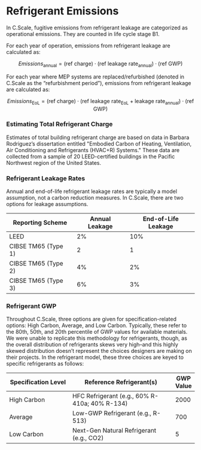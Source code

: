 # Refrigerant Emissions

In C.Scale, fugitive emissions from refrigerant leakage are categorized as operational emissions. They are counted in life cycle stage B1.

For each year of operation, emissions from refrigerant leakage are calculated as:

$$
Emissions_{\text{annual}} = (\text{ref charge}) \cdot (\text{ref leakage rate}_{\text{annual}}) \cdot (\text{ref GWP})
$$

For each year where MEP systems are replaced/refurbished (denoted in C.Scale as the “refurbishment period”), emissions from refrigerant leakage are calculated as:

$$
Emissions_{\text{EoL}} = (\text{ref charge}) \cdot (\text{ref leakage rate}_{\text{EoL}} + \text{leakage rate}_{\text{annual}}) \cdot (\text{ref GWP})
$$

### Estimating Total Refrigerant Charge

Estimates of total building refrigerant charge are based on data in Barbara Rodriguez’s dissertation entitled "Embodied Carbon of Heating, Ventilation, Air Conditioning and Refrigerants (HVAC+R) Systems." These data are collected from a sample of 20 LEED-certified buildings in the Pacific Northwest region of the United States.

### Refrigerant Leakage Rates

Annual and end-of-life refrigerant leakage rates are typically a model assumption, not a carbon reduction measures. In C.Scale, there are two options for leakage assumptions.

| Reporting Scheme    | Annual Leakage | End-of-Life Leakage |
| ------------------- | -------------- | ------------------- |
| LEED                | 2%             | 10%                 |
| CIBSE TM65 (Type 1) | 2              | 1                   |
| CIBSE TM65 (Type 2) | 4%             | 2%                  |
| CIBSE TM65 (Type 3) | 6%             | 3%                  |

### Refrigerant GWP

Throughout C.Scale, three options are given for specification-related options: High Carbon, Average, and Low Carbon. Typically, these refer to the 80th, 50th, and 20th percentile of GWP values for available materials. We were unable to replicate this methodology for refrigerants, though, as the overall distribution of refrigerants skews very high–and this highly skewed distribution doesn’t represent the choices designers are making on their projects. In the refrigerant model, these three choices are keyed to specific refrigerants as follows:

<table><thead><tr><th width="202">Specification Level</th><th width="406.3333333333333">Reference Refrigerant(s)</th><th>GWP Value</th></tr></thead><tbody><tr><td>High Carbon</td><td>HFC Refrigerant (e.g., 60% R-410a; 40% R-134)</td><td>2000</td></tr><tr><td>Average</td><td>Low-GWP Refrigerant (e.g., R-513)</td><td>700</td></tr><tr><td>Low Carbon</td><td>Next-Gen Natural Refrigerant (e.g., CO2)</td><td>5</td></tr></tbody></table>
